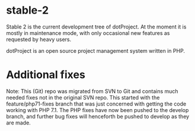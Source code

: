 stable-2
========

Stable 2 is the current development tree of dotProject.  At the moment
it is mostly in maintenance mode, with only occasional new features
as requested by heavy users.

dotProject is an open source project management system written in PHP.

Additional fixes
================

Note: This (Git) repo was migrated from SVN to Git and contains much
needed fixes not in the original SVN repo. This started with the
feature/php71-fixes branch that was just concerned with getting the
code working with PHP 7.1. The PHP fixes have now been pushed to the
develop branch, and further bug fixes will henceforth be pushed to
develop as they are made.
